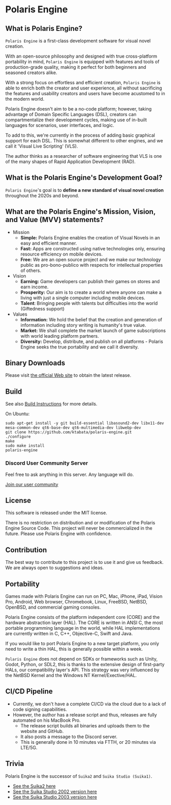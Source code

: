 Polaris Engine
=======================

## What is Polaris Engine?

`Polaris Engine` is a first-class development software for visual novel creation.

With an open-source philosophy and designed with true cross-platform portability in mind,
`Polaris Engine` is equipped with features and tools of production-grade quality,
making it perfect for both beginners and seasoned creators alike.

With a strong focus on effortless and efficient creation,
`Polaris Engine` is able to enrich both the creator and user experience,
all without sacrificing the features and usability creators and users have become acustomed to in the modern world.

Polaris Engine doesn't aim to be a no-code platform; however, taking advantage of Domain Specific Languages (DSL),
creators can compartmentalize their development cycles, making use of in-built languages for scenarios, user interfaces, and logic.

To add to this, we're currently in the process of adding basic graphical support for each DSL.
This is somewhat different to other engines, and we call it 'Visual Live Scripting' (VLS).

The author thinks as a researcher of software engineering that VLS is one of the many shapes of Rapid Application Development (RAD).

## What is the Polaris Engine's Development Goal?

`Polaris Engine`'s goal is to **define a new standard of visual novel creation** throughout the 2020s and beyond.

## What are the Polaris Engine's Mission, Vision, and Value (MVV) statements?

* Mission
  * **Simple:** Polaris Engine enables the creation of Visual Novels in an easy and efficient manner.
  * **Fast:** Apps are constructed using native technologies only, ensuring resource efficiency on mobile devices.
  * **Free:** We are an open source project and we make our technology public as pro-bono-publico with respects for intellectual properties of others.
* Vision
  * **Earning:** Game developers can publish their games on stores and earn income.
  * **Prosperity:** Our aim is to create a world where anyone can make a living with just a single computer including mobile devices.
  * **Talent**: Bringing people with talents but difficulties into the world (Giftedness support)
* Values
  * **Information:** We hold the belief that the creation and generation of information including story writing is humanity's true value.
  * **Market:** We shall complete the market launch of game subscriptions with world leading platform partners.
  * **Diversity:** Develop, distribute, and publish on all platforms - Polaris Engine seeks the true portability and we call it diversity.

## Binary Downloads

Please visit [the official Web site](https://polaris-engine.com/en/dl/) to obtain the latest release.

## Build

See also [Build Instructions](https://github.com/ktabata/polaris-engine/raw/master/build/README.md) for more details.

On Ubuntu:
```
sudo apt-get install -y git build-essential libasound2-dev libx11-dev mesa-common-dev qt6-base-dev qt6-multimedia-dev libwebp-dev
git clone https://github.com/ktabata/polaris-engine.git
./configure
make
sudo make install
polaris-engine
```

### Discord User Community Server

Feel free to ask anything in this server. Any language will do.

<a href="https://discord.gg/Xh9mFwr4E8">Join our user community</a>

## License

This software is released under the MIT license.

There is no restriction on distribution and or modification of the Polaris Engine Source Code.
This project will never be commercialized in the future. Please use Polaris Engine with confidence.

## Contribution

The best way to contribute to this project is to use it and give us feedback.
We are always open to suggestions and ideas.

## Portability

Games made with Polaris Engine can run on PC, Mac, iPhone, iPad, Vision Pro, Android, Web browser, Chromebook, Linux, FreeBSD, NetBSD, OpenBSD, and commercial gaming consoles.

Polaris Engine consists of the platform independent core (CORE) and the hardware abstraction layer (HAL).
The CORE is written in ANSI C, the most portable programming language in the world, while HAL implementations are currently written in C, C++, Objective-C, Swift and Java.

If you would like to port Polaris Engine to a new target platform, you only need to write a thin HAL, this is generally possible within a week.

`Polaris Engine` does not depend on SDKs or frameworks such as Unity, Godot, Python, or SDL2, this is thanks to the extensive design of first-party HALs, our compatibility layer's API.
This strategy was very influenced by the NetBSD Kernel and the Windows NT Kernel/Exective/HAL.

## CI/CD Pipeline

* Currently, we don't have a complete CI/CD via the cloud due to a lack of code signing capabilities.
* However, the author has a release script and thus, releases are fully automated on his MacBook Pro.
  * The release script builds all binaries and uploads them to the website and GitHub.
  * It also posts a message to the Discord server.
  * This is generally done in 10 minutes via FTTH, or 20 minutes via LTE/5G.

## Trivia

Polaris Engine is the successor of `Suika2` and `Suika Studio (Suika1)`.
* [See the Suika2 here](https://github.com/ktabata/suika2)
* [See the Suika Studio 2002 version here](https://github.com/ktabata/suika-studio-2002-gpl)
* [See the Suika Studio 2003 version here](https://github.com/ktabata/suika-studio-2003-gpl)
